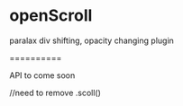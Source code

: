 openScroll
==========

paralax div shifting, opacity changing plugin

==========

API to come soon

//need to remove .scoll()
